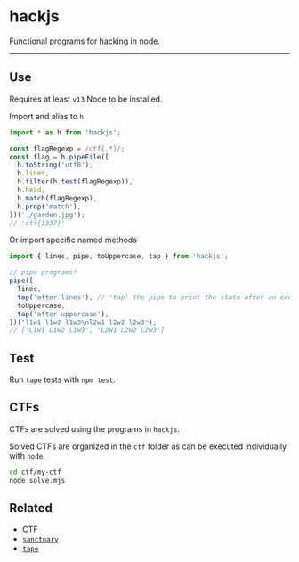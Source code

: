 # hackjs

Functional programs for hacking in node.

---

## Use

Requires at least `v13` Node to be installed.

Import and alias to `h`

```js
import * as h from 'hackjs';

const flagRegexp = /ctf{.*}/;
const flag = h.pipeFile([
  h.toString('utf8'),
  h.lines,
  h.filter(h.test(flagRegexp)),
  h.head,
  h.match(flagRegexp),
  h.prop('match'),
])('./garden.jpg');
// 'ctf{1337}'
```

Or import specific named methods

```js
import { lines, pipe, toUppercase, tap } from 'hackjs';

// pipe programs!
pipe([
  lines,
  tap('after lines'), // 'tap' the pipe to print the state after an executed program
  toUppercase,
  tap('after uppercase'),
])('l1w1 l1w2 l1w3\nl2w1 l2w2 l2w3');
// ['L1W1 L1W2 L1W3', 'L2W1 L2W2 L2W3']
```

## Test

Run `tape` tests with `npm test`.

## CTFs

CTFs are solved using the programs in `hackjs`.

Solved CTFs are organized in the `ctf` folder as can be executed individually with `node`.

```bash
cd ctf/my-ctf
node solve.mjs
```

## Related
- [CTF](https://en.wikipedia.org/wiki/Wargame_(hacking))
- [`sanctuary`](https://github.com/sanctuary-js/sanctuary)
- [`tape`](https://github.com/substack/tape)
